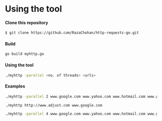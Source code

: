 # Using the tool

####  Clone this repository

```bash
$ git clone https://github.com/RazaChohan/http-requests-go.git
```

#### Build

```bash
go build myhttp.go
```

#### Using the tool

```bash
./myhttp -parallel <no. of threads> <urls>
```

#### Examples

```bash
./myhttp -parallel 2 www.google.com www.yahoo.com www.hotmail.com www.github.com

./myhttp http://www.adjust.com www.google.com

./myhttp -parallel 4 www.google.com www.yahoo.com www.hotmail.com www.github.com
```




